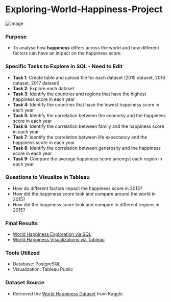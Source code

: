 # Exploring-World-Happiness-Project
![image]([https://github.com/JennaDahan/Exploring-World-Happiness-Project/assets/142054522/3b50a3ad-0f52-4827-a00a-170327fcc8a3](https://www.google.com/url?sa=i&url=https%3A%2F%2Fwww.istockphoto.com%2Fphotos%2Fsmiley-face&psig=AOvVaw2b9SgtbnQao1UPqd4n3DNH&ust=1695249755408000&source=images&cd=vfe&opi=89978449&ved=0CBAQjRxqFwoTCID0-s3ft4EDFQAAAAAdAAAAABAI))
### Purpose
- To analyse how **happiness** differs across the world and how different factors can have an impact on the happiness score. 

### Specific Tasks to Explore in SQL - Need to Edit
- **Task 1**: Create table and upload file for each dataset (2015 dataset, 2016 dataset, 2017 dataset)
- **Task 2**: Explore each dataset
- **Task 3**: Identify the countries and regions that have the highest happiness score in each year
- **Task 4**: Identify the countries that have the lowest happiness score in each year
- **Task 5**: Identify the correlation between the economy and the happiness score in each year
- **Task 6**: Identify the correlation between family and the happiness score in each year
- **Task 7**: Identify the correlation between life expectancy and the happiness score in each year
- **Task 8**: Identify the correlation between generosity and the happiness score in each year
- **Task 9**: Compare the average happiness score amongst each region in each year

### Questions to Visualize in Tableau
- How do different factors impact the happiness score in 2015?
- How did the happiness score look and compare around the world in 2015?
- How did the happiness score look and compare in different regions in 2015?

### Final Results
- [World Happiness Exploration via SQL](https://github.com/JennaDahan/Exploring-World-Happiness-Project/blob/main/HappinessExploration_Query.sql)
- [World Happiness Visualizations via Tableau](https://public.tableau.com/views/WorldHappiness_Maybe/Dashboard1?:language=en-US&:display_count=n&:origin=viz_share_link)

### Tools Utilized
- Database: PostgreSQL
- Visualization: Tableau Public 

### Dataset Source
- Retrieved the [World Happiness Dataset](https://www.kaggle.com/datasets/unsdsn/world-happiness?select=2015.csv) from Kaggle.
